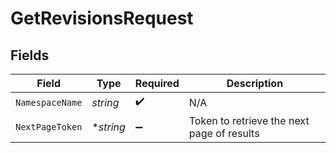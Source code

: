 # GetRevisionsRequest


## Fields

| Field                                      | Type                                       | Required                                   | Description                                |
| ------------------------------------------ | ------------------------------------------ | ------------------------------------------ | ------------------------------------------ |
| `NamespaceName`                            | *string*                                   | :heavy_check_mark:                         | N/A                                        |
| `NextPageToken`                            | **string*                                  | :heavy_minus_sign:                         | Token to retrieve the next page of results |